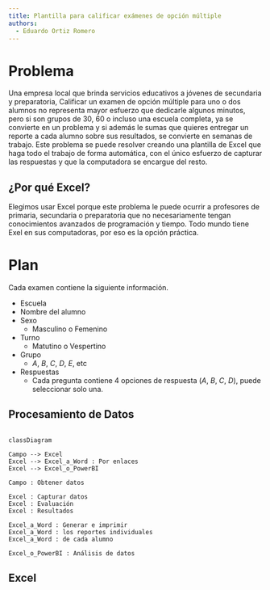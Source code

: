 ```yaml
---
title: Plantilla para calificar exámenes de opción múltiple
authors:
  - Eduardo Ortiz Romero
---
```

# Problema
Una empresa local que brinda servicios educativos a jóvenes de secundaria y preparatoria, 
Calificar un examen de opción múltiple para uno o dos alumnos no representa mayor esfuerzo que dedicarle algunos minutos, pero si son grupos de $30$, $60$ o incluso una escuela completa, ya se convierte en un problema y si además le sumas que quieres entregar un reporte a cada alumno sobre sus resultados, se convierte en semanas de trabajo. 
Este problema se puede resolver creando una plantilla de Excel que haga todo el trabajo de forma automática, con el único esfuerzo de capturar las respuestas y que la computadora se encargue del resto. 
## ¿Por qué Excel?
Elegimos usar Excel porque este problema le puede ocurrir a profesores de primaria, secundaria o preparatoria que no necesariamente tengan conocimientos avanzados de programación y tiempo. Todo mundo tiene Exel en sus computadoras, por eso es la opción práctica.
# Plan
Cada examen contiene la siguiente información.
* Escuela
* Nombre del alumno
* Sexo
	* Masculino o Femenino
* Turno
	* Matutino o Vespertino
* Grupo
	* $A$, $B$, $C$, $D$, $E$, etc
* Respuestas 
	* Cada pregunta contiene $4$ opciones de respuesta ($A$, $B$, $C$, $D$), puede seleccionar solo una.
## Procesamiento de Datos
```mermaid

classDiagram

Campo --> Excel
Excel --> Excel_a_Word : Por enlaces
Excel --> Excel_o_PowerBI

Campo : Obtener datos

Excel : Capturar datos
Excel : Evaluación
Excel : Resultados

Excel_a_Word : Generar e imprimir 
Excel_a_Word : los reportes individuales
Excel_a_Word : de cada alumno

Excel_o_PowerBI : Análisis de datos

```
## Excel

